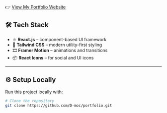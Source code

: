  👉 [View My Portfolio Website](https://portfolio-virid-five-o7m0ubek71.vercel.app/)


## 🛠️ Tech Stack  

- ⚛️ **React.js** – component-based UI framework  
- 🎨 **Tailwind CSS** – modern utility-first styling  
- 🎞️ **Framer Motion** – animations and transitions  
- 📦 **React Icons** – for social and UI icons  

---

## ⚙️ Setup Locally 

Run this project locally with:  

```bash
# Clone the repository
git clone https://github.com/D-moc/portfolio.git

